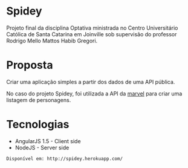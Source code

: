 # Spidey

Projeto final da disciplina Optativa ministrada no Centro Universitário Católica de Santa Catarina em Joinville sob
supervisão do professor Rodrigo Mello Mattos Habib Gregori.

# Proposta

Criar uma aplicação simples a partir dos dados de uma API pública.

No caso do projeto Spidey, foi utilizada a API da [marvel](https://developer.marvel.com/) para criar uma listagem de personagens.

# Tecnologias

- AngularJS 1.5 - Client side
- NodeJS - Server side

`Disponível em: http://spidey.herokuapp.com/`
